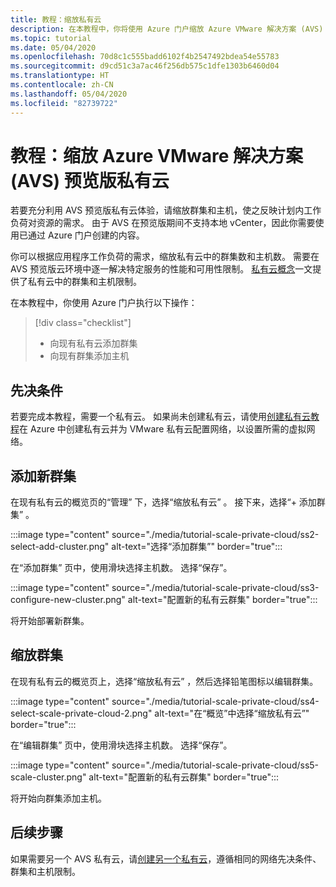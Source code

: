 ```yaml
---
title: 教程：缩放私有云
description: 在本教程中，你将使用 Azure 门户缩放 Azure VMware 解决方案 (AVS) 预览版私有云。
ms.topic: tutorial
ms.date: 05/04/2020
ms.openlocfilehash: 70d8c1c555badd6102f4b2547492bdea54e55783
ms.sourcegitcommit: d9cd51c3a7ac46f256db575c1dfe1303b6460d04
ms.translationtype: HT
ms.contentlocale: zh-CN
ms.lasthandoff: 05/04/2020
ms.locfileid: "82739722"
---
```

# <a name="tutorial-scale-an-azure-vmware-solution-avs-preview-private-cloud"></a>教程：缩放 Azure VMware 解决方案 (AVS) 预览版私有云

若要充分利用 AVS 预览版私有云体验，请缩放群集和主机，使之反映计划内工作负荷对资源的需求。 由于 AVS 在预览版期间不支持本地 vCenter，因此你需要使用已通过 Azure 门户创建的内容。

你可以根据应用程序工作负荷的需求，缩放私有云中的群集数和主机数。 需要在 AVS 预览版云环境中逐一解决特定服务的性能和可用性限制。 [私有云概念](concepts-private-clouds-clusters.md)一文提供了私有云中的群集和主机限制。

在本教程中，你使用 Azure 门户执行以下操作：

> [!div class="checklist"]
> * 向现有私有云添加群集
> * 向现有群集添加主机

## <a name="prerequisites"></a>先决条件

若要完成本教程，需要一个私有云。 如果尚未创建私有云，请使用[创建私有云教程](tutorial-create-private-cloud.md)在 Azure 中创建私有云并为 VMware 私有云配置网络，以设置所需的虚拟网络。

## <a name="add-a-new-cluster"></a>添加新群集

在现有私有云的概览页的“管理”  下，选择“缩放私有云”  。 接下来，选择“+ 添加群集”  。

:::image type="content" source="./media/tutorial-scale-private-cloud/ss2-select-add-cluster.png" alt-text="选择“添加群集”" border="true":::

在“添加群集”  页中，使用滑块选择主机数。 选择“保存”。 

:::image type="content" source="./media/tutorial-scale-private-cloud/ss3-configure-new-cluster.png" alt-text="配置新的私有云群集" border="true":::

将开始部署新群集。

## <a name="scale-a-cluster"></a>缩放群集 

在现有私有云的概览页上，选择“缩放私有云”  ，然后选择铅笔图标以编辑群集。

:::image type="content" source="./media/tutorial-scale-private-cloud/ss4-select-scale-private-cloud-2.png" alt-text="在“概览”中选择“缩放私有云”" border="true":::

在“编辑群集”  页中，使用滑块选择主机数。 选择“保存”。 

:::image type="content" source="./media/tutorial-scale-private-cloud/ss5-scale-cluster.png" alt-text="配置新的私有云群集" border="true":::

将开始向群集添加主机。

## <a name="next-steps"></a>后续步骤

如果需要另一个 AVS 私有云，请[创建另一个私有云](tutorial-create-private-cloud.md)，遵循相同的网络先决条件、群集和主机限制。

<!-- LINKS - external-->

<!-- LINKS - internal -->
